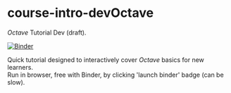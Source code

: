 # course-intro-devOctave
<i> Octave </i> Tutorial Dev (draft).

[![Binder](https://mybinder.org/badge_logo.svg)](https://mybinder.org/v2/gh/tp175/course-intro-devOctave/master)

Quick tutorial designed to interactively cover <i> Octave </i> basics for new learners. <br>
Run in browser, free with Binder, by clicking 'launch binder' badge (can be slow).

